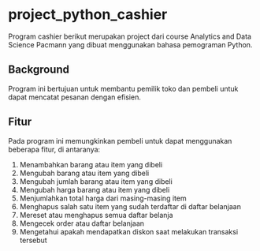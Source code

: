 # project_python_cashier
Program cashier berikut merupakan project dari course Analytics and Data Science Pacmann yang dibuat menggunakan bahasa pemograman Python.

## Background
Program ini bertujuan untuk membantu pemilik toko dan pembeli untuk dapat mencatat pesanan dengan efisien.

## Fitur
Pada program ini memungkinkan pembeli untuk dapat menggunakan beberapa fitur, di antaranya:
1. Menambahkan barang atau item yang dibeli
2. Mengubah barang atau item yang dibeli
3. Mengubah jumlah barang atau item yang dibeli
4. Mengubah harga barang atau item yang dibeli
5. Menjumlahkan total harga dari masing-masing item
6. Menghapus salah satu item yang sudah terdaftar di daftar belanjaan
7. Mereset atau menghapus semua daftar belanja
8. Mengecek order atau daftar belanjaan
9. Mengetahui apakah mendapatkan diskon saat melakukan transaksi tersebut

